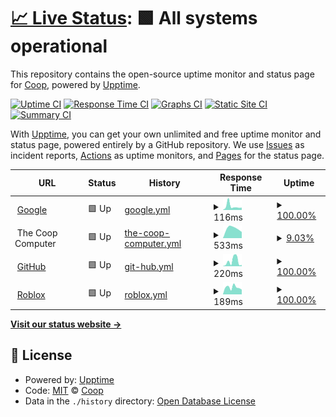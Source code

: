 # [📈 Live Status](https://CoopPlayzz.github.io/CoopWebsitesUptime): <!--live status--> **🟩 All systems operational**

This repository contains the open-source uptime monitor and status page for [Coop](coopos.github.io/CoopOS), powered by [Upptime](https://github.com/upptime/upptime).

[![Uptime CI](https://github.com/CoopPlayzz/CoopWebsitesUptime/workflows/Uptime%20CI/badge.svg)](https://github.com/CoopPlayzz/CoopWebsitesUptime/actions?query=workflow%3A%22Uptime+CI%22)
[![Response Time CI](https://github.com/CoopPlayzz/CoopWebsitesUptime/workflows/Response%20Time%20CI/badge.svg)](https://github.com/CoopPlayzz/CoopWebsitesUptime/actions?query=workflow%3A%22Response+Time+CI%22)
[![Graphs CI](https://github.com/CoopPlayzz/CoopWebsitesUptime/workflows/Graphs%20CI/badge.svg)](https://github.com/CoopPlayzz/CoopWebsitesUptime/actions?query=workflow%3A%22Graphs+CI%22)
[![Static Site CI](https://github.com/CoopPlayzz/CoopWebsitesUptime/workflows/Static%20Site%20CI/badge.svg)](https://github.com/CoopPlayzz/CoopWebsitesUptime/actions?query=workflow%3A%22Static+Site+CI%22)
[![Summary CI](https://github.com/CoopPlayzz/CoopWebsitesUptime/workflows/Summary%20CI/badge.svg)](https://github.com/CoopPlayzz/CoopWebsitesUptime/actions?query=workflow%3A%22Summary+CI%22)

With [Upptime](https://upptime.js.org), you can get your own unlimited and free uptime monitor and status page, powered entirely by a GitHub repository. We use [Issues](https://github.com/CoopPlayzz/CoopWebsitesUptime/issues) as incident reports, [Actions](https://github.com/CoopPlayzz/CoopWebsitesUptime/actions) as uptime monitors, and [Pages](https://CoopPlayzz.github.io/CoopWebsitesUptime) for the status page.

<!--start: status pages-->
<!-- This summary is generated by Upptime (https://github.com/upptime/upptime) -->
<!-- Do not edit this manually, your changes will be overwritten -->
<!-- prettier-ignore -->
| URL | Status | History | Response Time | Uptime |
| --- | ------ | ------- | ------------- | ------ |
| <img alt="" src="https://favicons.githubusercontent.com/www.google.com" height="13"> [Google](https://www.google.com) | 🟩 Up | [google.yml](https://github.com/CoopPlayzz/CoopWebsitesUptime/commits/HEAD/history/google.yml) | <details><summary><img alt="Response time graph" src="./graphs/google/response-time-week.png" height="20"> 116ms</summary><br><a href="https://CoopPlayzz.github.io/CoopWebsitesUptime/history/google"><img alt="Response time 84" src="https://img.shields.io/endpoint?url=https%3A%2F%2Fraw.githubusercontent.com%2FCoopPlayzz%2FCoopWebsitesUptime%2FHEAD%2Fapi%2Fgoogle%2Fresponse-time.json"></a><br><a href="https://CoopPlayzz.github.io/CoopWebsitesUptime/history/google"><img alt="24-hour response time 72" src="https://img.shields.io/endpoint?url=https%3A%2F%2Fraw.githubusercontent.com%2FCoopPlayzz%2FCoopWebsitesUptime%2FHEAD%2Fapi%2Fgoogle%2Fresponse-time-day.json"></a><br><a href="https://CoopPlayzz.github.io/CoopWebsitesUptime/history/google"><img alt="7-day response time 116" src="https://img.shields.io/endpoint?url=https%3A%2F%2Fraw.githubusercontent.com%2FCoopPlayzz%2FCoopWebsitesUptime%2FHEAD%2Fapi%2Fgoogle%2Fresponse-time-week.json"></a><br><a href="https://CoopPlayzz.github.io/CoopWebsitesUptime/history/google"><img alt="30-day response time 93" src="https://img.shields.io/endpoint?url=https%3A%2F%2Fraw.githubusercontent.com%2FCoopPlayzz%2FCoopWebsitesUptime%2FHEAD%2Fapi%2Fgoogle%2Fresponse-time-month.json"></a><br><a href="https://CoopPlayzz.github.io/CoopWebsitesUptime/history/google"><img alt="1-year response time 84" src="https://img.shields.io/endpoint?url=https%3A%2F%2Fraw.githubusercontent.com%2FCoopPlayzz%2FCoopWebsitesUptime%2FHEAD%2Fapi%2Fgoogle%2Fresponse-time-year.json"></a></details> | <details><summary><a href="https://CoopPlayzz.github.io/CoopWebsitesUptime/history/google">100.00%</a></summary><a href="https://CoopPlayzz.github.io/CoopWebsitesUptime/history/google"><img alt="All-time uptime 100.00%" src="https://img.shields.io/endpoint?url=https%3A%2F%2Fraw.githubusercontent.com%2FCoopPlayzz%2FCoopWebsitesUptime%2FHEAD%2Fapi%2Fgoogle%2Fuptime.json"></a><br><a href="https://CoopPlayzz.github.io/CoopWebsitesUptime/history/google"><img alt="24-hour uptime 100.00%" src="https://img.shields.io/endpoint?url=https%3A%2F%2Fraw.githubusercontent.com%2FCoopPlayzz%2FCoopWebsitesUptime%2FHEAD%2Fapi%2Fgoogle%2Fuptime-day.json"></a><br><a href="https://CoopPlayzz.github.io/CoopWebsitesUptime/history/google"><img alt="7-day uptime 100.00%" src="https://img.shields.io/endpoint?url=https%3A%2F%2Fraw.githubusercontent.com%2FCoopPlayzz%2FCoopWebsitesUptime%2FHEAD%2Fapi%2Fgoogle%2Fuptime-week.json"></a><br><a href="https://CoopPlayzz.github.io/CoopWebsitesUptime/history/google"><img alt="30-day uptime 100.00%" src="https://img.shields.io/endpoint?url=https%3A%2F%2Fraw.githubusercontent.com%2FCoopPlayzz%2FCoopWebsitesUptime%2FHEAD%2Fapi%2Fgoogle%2Fuptime-month.json"></a><br><a href="https://CoopPlayzz.github.io/CoopWebsitesUptime/history/google"><img alt="1-year uptime 100.00%" src="https://img.shields.io/endpoint?url=https%3A%2F%2Fraw.githubusercontent.com%2FCoopPlayzz%2FCoopWebsitesUptime%2FHEAD%2Fapi%2Fgoogle%2Fuptime-year.json"></a></details>
| <img alt="" src="https://favicons.githubusercontent.com/" height="13"> The Coop Computer | 🟩 Up | [the-coop-computer.yml](https://github.com/CoopPlayzz/CoopWebsitesUptime/commits/HEAD/history/the-coop-computer.yml) | <details><summary><img alt="Response time graph" src="./graphs/the-coop-computer/response-time-week.png" height="20"> 533ms</summary><br><a href="https://CoopPlayzz.github.io/CoopWebsitesUptime/history/the-coop-computer"><img alt="Response time 952" src="https://img.shields.io/endpoint?url=https%3A%2F%2Fraw.githubusercontent.com%2FCoopPlayzz%2FCoopWebsitesUptime%2FHEAD%2Fapi%2Fthe-coop-computer%2Fresponse-time.json"></a><br><a href="https://CoopPlayzz.github.io/CoopWebsitesUptime/history/the-coop-computer"><img alt="24-hour response time 649" src="https://img.shields.io/endpoint?url=https%3A%2F%2Fraw.githubusercontent.com%2FCoopPlayzz%2FCoopWebsitesUptime%2FHEAD%2Fapi%2Fthe-coop-computer%2Fresponse-time-day.json"></a><br><a href="https://CoopPlayzz.github.io/CoopWebsitesUptime/history/the-coop-computer"><img alt="7-day response time 533" src="https://img.shields.io/endpoint?url=https%3A%2F%2Fraw.githubusercontent.com%2FCoopPlayzz%2FCoopWebsitesUptime%2FHEAD%2Fapi%2Fthe-coop-computer%2Fresponse-time-week.json"></a><br><a href="https://CoopPlayzz.github.io/CoopWebsitesUptime/history/the-coop-computer"><img alt="30-day response time 1238" src="https://img.shields.io/endpoint?url=https%3A%2F%2Fraw.githubusercontent.com%2FCoopPlayzz%2FCoopWebsitesUptime%2FHEAD%2Fapi%2Fthe-coop-computer%2Fresponse-time-month.json"></a><br><a href="https://CoopPlayzz.github.io/CoopWebsitesUptime/history/the-coop-computer"><img alt="1-year response time 952" src="https://img.shields.io/endpoint?url=https%3A%2F%2Fraw.githubusercontent.com%2FCoopPlayzz%2FCoopWebsitesUptime%2FHEAD%2Fapi%2Fthe-coop-computer%2Fresponse-time-year.json"></a></details> | <details><summary><a href="https://CoopPlayzz.github.io/CoopWebsitesUptime/history/the-coop-computer">9.03%</a></summary><a href="https://CoopPlayzz.github.io/CoopWebsitesUptime/history/the-coop-computer"><img alt="All-time uptime 23.77%" src="https://img.shields.io/endpoint?url=https%3A%2F%2Fraw.githubusercontent.com%2FCoopPlayzz%2FCoopWebsitesUptime%2FHEAD%2Fapi%2Fthe-coop-computer%2Fuptime.json"></a><br><a href="https://CoopPlayzz.github.io/CoopWebsitesUptime/history/the-coop-computer"><img alt="24-hour uptime 39.70%" src="https://img.shields.io/endpoint?url=https%3A%2F%2Fraw.githubusercontent.com%2FCoopPlayzz%2FCoopWebsitesUptime%2FHEAD%2Fapi%2Fthe-coop-computer%2Fuptime-day.json"></a><br><a href="https://CoopPlayzz.github.io/CoopWebsitesUptime/history/the-coop-computer"><img alt="7-day uptime 9.03%" src="https://img.shields.io/endpoint?url=https%3A%2F%2Fraw.githubusercontent.com%2FCoopPlayzz%2FCoopWebsitesUptime%2FHEAD%2Fapi%2Fthe-coop-computer%2Fuptime-week.json"></a><br><a href="https://CoopPlayzz.github.io/CoopWebsitesUptime/history/the-coop-computer"><img alt="30-day uptime 23.27%" src="https://img.shields.io/endpoint?url=https%3A%2F%2Fraw.githubusercontent.com%2FCoopPlayzz%2FCoopWebsitesUptime%2FHEAD%2Fapi%2Fthe-coop-computer%2Fuptime-month.json"></a><br><a href="https://CoopPlayzz.github.io/CoopWebsitesUptime/history/the-coop-computer"><img alt="1-year uptime 23.77%" src="https://img.shields.io/endpoint?url=https%3A%2F%2Fraw.githubusercontent.com%2FCoopPlayzz%2FCoopWebsitesUptime%2FHEAD%2Fapi%2Fthe-coop-computer%2Fuptime-year.json"></a></details>
| <img alt="" src="https://favicons.githubusercontent.com/github.com" height="13"> [GitHub](https://github.com/) | 🟩 Up | [git-hub.yml](https://github.com/CoopPlayzz/CoopWebsitesUptime/commits/HEAD/history/git-hub.yml) | <details><summary><img alt="Response time graph" src="./graphs/git-hub/response-time-week.png" height="20"> 220ms</summary><br><a href="https://CoopPlayzz.github.io/CoopWebsitesUptime/history/git-hub"><img alt="Response time 222" src="https://img.shields.io/endpoint?url=https%3A%2F%2Fraw.githubusercontent.com%2FCoopPlayzz%2FCoopWebsitesUptime%2FHEAD%2Fapi%2Fgit-hub%2Fresponse-time.json"></a><br><a href="https://CoopPlayzz.github.io/CoopWebsitesUptime/history/git-hub"><img alt="24-hour response time 54" src="https://img.shields.io/endpoint?url=https%3A%2F%2Fraw.githubusercontent.com%2FCoopPlayzz%2FCoopWebsitesUptime%2FHEAD%2Fapi%2Fgit-hub%2Fresponse-time-day.json"></a><br><a href="https://CoopPlayzz.github.io/CoopWebsitesUptime/history/git-hub"><img alt="7-day response time 220" src="https://img.shields.io/endpoint?url=https%3A%2F%2Fraw.githubusercontent.com%2FCoopPlayzz%2FCoopWebsitesUptime%2FHEAD%2Fapi%2Fgit-hub%2Fresponse-time-week.json"></a><br><a href="https://CoopPlayzz.github.io/CoopWebsitesUptime/history/git-hub"><img alt="30-day response time 234" src="https://img.shields.io/endpoint?url=https%3A%2F%2Fraw.githubusercontent.com%2FCoopPlayzz%2FCoopWebsitesUptime%2FHEAD%2Fapi%2Fgit-hub%2Fresponse-time-month.json"></a><br><a href="https://CoopPlayzz.github.io/CoopWebsitesUptime/history/git-hub"><img alt="1-year response time 222" src="https://img.shields.io/endpoint?url=https%3A%2F%2Fraw.githubusercontent.com%2FCoopPlayzz%2FCoopWebsitesUptime%2FHEAD%2Fapi%2Fgit-hub%2Fresponse-time-year.json"></a></details> | <details><summary><a href="https://CoopPlayzz.github.io/CoopWebsitesUptime/history/git-hub">100.00%</a></summary><a href="https://CoopPlayzz.github.io/CoopWebsitesUptime/history/git-hub"><img alt="All-time uptime 100.00%" src="https://img.shields.io/endpoint?url=https%3A%2F%2Fraw.githubusercontent.com%2FCoopPlayzz%2FCoopWebsitesUptime%2FHEAD%2Fapi%2Fgit-hub%2Fuptime.json"></a><br><a href="https://CoopPlayzz.github.io/CoopWebsitesUptime/history/git-hub"><img alt="24-hour uptime 100.00%" src="https://img.shields.io/endpoint?url=https%3A%2F%2Fraw.githubusercontent.com%2FCoopPlayzz%2FCoopWebsitesUptime%2FHEAD%2Fapi%2Fgit-hub%2Fuptime-day.json"></a><br><a href="https://CoopPlayzz.github.io/CoopWebsitesUptime/history/git-hub"><img alt="7-day uptime 100.00%" src="https://img.shields.io/endpoint?url=https%3A%2F%2Fraw.githubusercontent.com%2FCoopPlayzz%2FCoopWebsitesUptime%2FHEAD%2Fapi%2Fgit-hub%2Fuptime-week.json"></a><br><a href="https://CoopPlayzz.github.io/CoopWebsitesUptime/history/git-hub"><img alt="30-day uptime 100.00%" src="https://img.shields.io/endpoint?url=https%3A%2F%2Fraw.githubusercontent.com%2FCoopPlayzz%2FCoopWebsitesUptime%2FHEAD%2Fapi%2Fgit-hub%2Fuptime-month.json"></a><br><a href="https://CoopPlayzz.github.io/CoopWebsitesUptime/history/git-hub"><img alt="1-year uptime 100.00%" src="https://img.shields.io/endpoint?url=https%3A%2F%2Fraw.githubusercontent.com%2FCoopPlayzz%2FCoopWebsitesUptime%2FHEAD%2Fapi%2Fgit-hub%2Fuptime-year.json"></a></details>
| <img alt="" src="https://favicons.githubusercontent.com/www.roblox.com" height="13"> [Roblox](https://www.roblox.com/) | 🟩 Up | [roblox.yml](https://github.com/CoopPlayzz/CoopWebsitesUptime/commits/HEAD/history/roblox.yml) | <details><summary><img alt="Response time graph" src="./graphs/roblox/response-time-week.png" height="20"> 189ms</summary><br><a href="https://CoopPlayzz.github.io/CoopWebsitesUptime/history/roblox"><img alt="Response time 504" src="https://img.shields.io/endpoint?url=https%3A%2F%2Fraw.githubusercontent.com%2FCoopPlayzz%2FCoopWebsitesUptime%2FHEAD%2Fapi%2Froblox%2Fresponse-time.json"></a><br><a href="https://CoopPlayzz.github.io/CoopWebsitesUptime/history/roblox"><img alt="24-hour response time 129" src="https://img.shields.io/endpoint?url=https%3A%2F%2Fraw.githubusercontent.com%2FCoopPlayzz%2FCoopWebsitesUptime%2FHEAD%2Fapi%2Froblox%2Fresponse-time-day.json"></a><br><a href="https://CoopPlayzz.github.io/CoopWebsitesUptime/history/roblox"><img alt="7-day response time 189" src="https://img.shields.io/endpoint?url=https%3A%2F%2Fraw.githubusercontent.com%2FCoopPlayzz%2FCoopWebsitesUptime%2FHEAD%2Fapi%2Froblox%2Fresponse-time-week.json"></a><br><a href="https://CoopPlayzz.github.io/CoopWebsitesUptime/history/roblox"><img alt="30-day response time 652" src="https://img.shields.io/endpoint?url=https%3A%2F%2Fraw.githubusercontent.com%2FCoopPlayzz%2FCoopWebsitesUptime%2FHEAD%2Fapi%2Froblox%2Fresponse-time-month.json"></a><br><a href="https://CoopPlayzz.github.io/CoopWebsitesUptime/history/roblox"><img alt="1-year response time 504" src="https://img.shields.io/endpoint?url=https%3A%2F%2Fraw.githubusercontent.com%2FCoopPlayzz%2FCoopWebsitesUptime%2FHEAD%2Fapi%2Froblox%2Fresponse-time-year.json"></a></details> | <details><summary><a href="https://CoopPlayzz.github.io/CoopWebsitesUptime/history/roblox">100.00%</a></summary><a href="https://CoopPlayzz.github.io/CoopWebsitesUptime/history/roblox"><img alt="All-time uptime 99.95%" src="https://img.shields.io/endpoint?url=https%3A%2F%2Fraw.githubusercontent.com%2FCoopPlayzz%2FCoopWebsitesUptime%2FHEAD%2Fapi%2Froblox%2Fuptime.json"></a><br><a href="https://CoopPlayzz.github.io/CoopWebsitesUptime/history/roblox"><img alt="24-hour uptime 100.00%" src="https://img.shields.io/endpoint?url=https%3A%2F%2Fraw.githubusercontent.com%2FCoopPlayzz%2FCoopWebsitesUptime%2FHEAD%2Fapi%2Froblox%2Fuptime-day.json"></a><br><a href="https://CoopPlayzz.github.io/CoopWebsitesUptime/history/roblox"><img alt="7-day uptime 100.00%" src="https://img.shields.io/endpoint?url=https%3A%2F%2Fraw.githubusercontent.com%2FCoopPlayzz%2FCoopWebsitesUptime%2FHEAD%2Fapi%2Froblox%2Fuptime-week.json"></a><br><a href="https://CoopPlayzz.github.io/CoopWebsitesUptime/history/roblox"><img alt="30-day uptime 99.91%" src="https://img.shields.io/endpoint?url=https%3A%2F%2Fraw.githubusercontent.com%2FCoopPlayzz%2FCoopWebsitesUptime%2FHEAD%2Fapi%2Froblox%2Fuptime-month.json"></a><br><a href="https://CoopPlayzz.github.io/CoopWebsitesUptime/history/roblox"><img alt="1-year uptime 99.95%" src="https://img.shields.io/endpoint?url=https%3A%2F%2Fraw.githubusercontent.com%2FCoopPlayzz%2FCoopWebsitesUptime%2FHEAD%2Fapi%2Froblox%2Fuptime-year.json"></a></details>

<!--end: status pages-->

[**Visit our status website →**](https://CoopPlayzz.github.io/CoopWebsitesUptime)

## 📄 License

- Powered by: [Upptime](https://github.com/upptime/upptime)
- Code: [MIT](./LICENSE) © [Coop](coopos.github.io/CoopOS)
- Data in the `./history` directory: [Open Database License](https://opendatacommons.org/licenses/odbl/1-0/)
